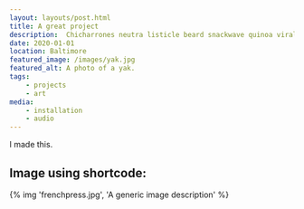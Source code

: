 ```yaml
---
layout: layouts/post.html
title: A great project
description:  Chicharrones neutra listicle beard snackwave quinoa viral squid tacos single-origin coffee
date: 2020-01-01
location: Baltimore
featured_image: /images/yak.jpg
featured_alt: A photo of a yak.
tags: 
    - projects
    - art 
media: 
    - installation
    - audio
---
```


I made this.

## Image using shortcode:

{% img 'frenchpress.jpg', 'A generic image description' %}